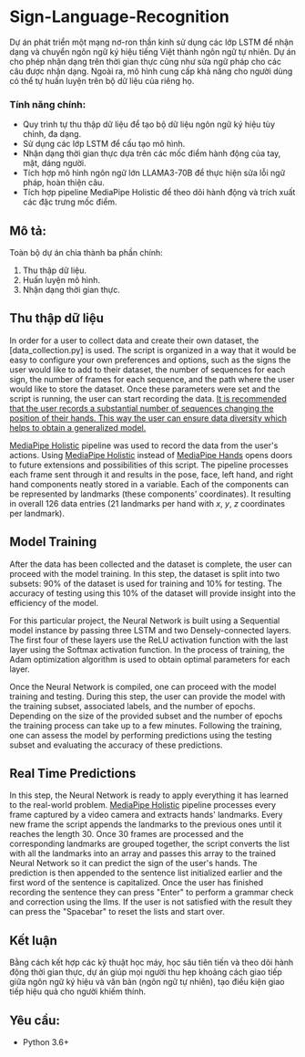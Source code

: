# Sign-Language-Recognition

Dự án phát triển một mạng nơ-ron thần kinh sử dụng các lớp LSTM để nhận dạng và chuyển ngôn ngữ ký hiệu tiếng Việt thành ngôn ngữ tự nhiên. Dự án cho phép nhận dạng trên thời gian thực cũng như sửa ngữ pháp cho các câu được nhận dạng. Ngoài ra, mô hình cung cấp khả năng cho người dùng có thể tự huấn luyện trên bộ dữ liệu của riêng họ.

### Tính năng chính:
* Quy trình tự thu thập dữ liệu để tạo bộ dữ liệu ngôn ngữ ký hiệu tùy chỉnh, đa dạng.
* Sử dụng các lớp LSTM để cấu tạo mô hình.
* Nhận dạng thời gian thực dựa trên các mốc điểm hành động của tay, mặt, dáng người.
* Tích hợp mô hình ngôn ngữ lớn LLAMA3-70B để thực hiện sửa lỗi ngữ pháp, hoàn thiện câu.
* Tích hợp pipeline MediaPipe Holistic để theo dõi hành động và trích xuất các đặc trưng mốc điểm.

## Mô tả:

Toàn bộ dự án chia thành ba phần chính:
1. Thu thập dữ liệu.
2. Huấn luyện mô hình.
3. Nhận dạng thời gian thực.

## Thu thập dữ liệu

In order for a user to collect data and create their own dataset, the [data_collection.py] is used. The script is organized in a way that it would be easy to configure your own preferences and options, such as the signs the user would like to add to their dataset, the number of sequences for each sign, the number of frames for each sequence, and the path where the user would like to store the dataset. Once these parameters were set and the script is running, the user can start recording the data. <ins>It is recommended that the user records a substantial number of sequences changing the position of their hands. This way the user can ensure data diversity which helps to obtain a generalized model.</ins>

[MediaPipe Holistic](https://github.com/google-ai-edge/mediapipe/blob/master/docs/solutions/holistic.md) pipeline was used to record the data from the user's actions. Using [MediaPipe Holistic](https://github.com/google-ai-edge/mediapipe/blob/master/docs/solutions/holistic.md) instead of [MediaPipe Hands](https://github.com/google-ai-edge/mediapipe/blob/master/docs/solutions/hands.md) opens doors to future extensions and possibilities of this script. The pipeline processes each frame sent through it and results in the pose, face, left hand, and right hand components neatly stored in a variable. Each of the components can be represented by landmarks (these components' coordinates). It resulting in overall 126 data entries (21 landmarks per hand with _x_, _y_, _z_ coordinates per landmark).

## Model Training

After the data has been collected and the dataset is complete, the user can proceed with the model training. In this step, the dataset is split into two subsets: 90% of the dataset is used for training and 10% for testing. The accuracy of testing using this 10% of the dataset will provide insight into the efficiency of the model.

For this particular project, the Neural Network is built using a Sequential model instance by passing three LSTM and two Densely-connected layers. The first four of these layers use the ReLU activation function with the last layer using the Softmax activation function. In the process of training, the Adam optimization algorithm is used to obtain optimal parameters for each layer.

Once the Neural Network is compiled, one can proceed with the model training and testing. During this step, the user can provide the model with the training subset, associated labels, and the number of epochs. Depending on the size of the provided subset and the number of epochs the training process can take up to a few minutes. Following the training, one can assess the model by performing predictions using the testing subset and evaluating the accuracy of these predictions.

## Real Time Predictions

In this step, the Neural Network is ready to apply everything it has learned to the real-world problem. [MediaPipe Holistic](https://github.com/google-ai-edge/mediapipe/blob/master/docs/solutions/holistic.md) pipeline processes every frame captured by a video camera and extracts hands' landmarks. Every new frame the script appends the landmarks to the previous ones until it reaches the length 30. Once 30 frames are processed and the corresponding landmarks are grouped together, the script converts the list with all the landmarks into an array and passes this array to the trained Neural Network so it can predict the sign of the user's hands. The prediction is then appended to the sentence list initialized earlier and the first word of the sentence is capitalized. Once the user has finished recording the sentence they can press "Enter" to perform a grammar check and correction using the llms. If the user is not satisfied with the result they can press the "Spacebar" to reset the lists and start over.

## Kết luận

Bằng cách kết hợp các kỹ thuật học máy, học sâu tiên tiến và theo dõi hành động thời gian thực, dự án giúp mọi người thu hẹp khoảng cách giao tiếp giữa ngôn ngữ ký hiệu và văn bản (ngôn ngữ tự nhiên), tạo điều kiện giao tiếp hiệu quả cho người khiếm thính.

## Yêu cầu:
* Python 3.6+

